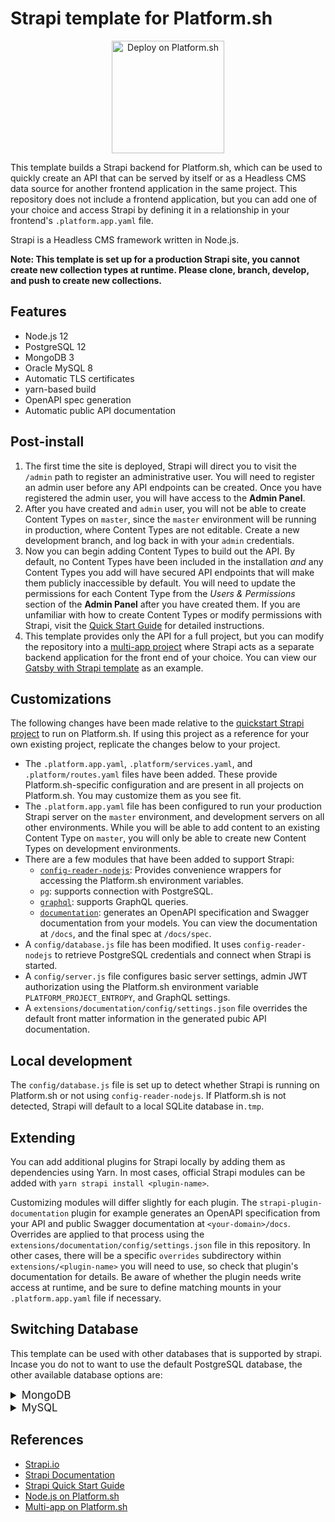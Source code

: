 # Strapi template for Platform.sh

<p align="center">
<a href="https://console.platform.sh/projects/create-project?template=https://raw.githubusercontent.com/platformsh/template-builder/master/templates/strapi/.platform.template.yaml&utm_content=strapi&utm_source=github&utm_medium=button&utm_campaign=deploy_on_platform">
    <img src="https://platform.sh/images/deploy/lg-blue.svg" alt="Deploy on Platform.sh" width="180px" />
</a>
</p>

This template builds a Strapi backend for Platform.sh, which can be used to quickly create an API that can be served by itself or as a Headless CMS data source for another frontend application in the same project. This repository does not include a frontend application, but you can add one of your choice and access Strapi by defining it in a relationship in your frontend's `.platform.app.yaml` file.

Strapi is a Headless CMS framework written in Node.js.

**Note: This template is set up for a production Strapi site, you cannot create new collection types at runtime. Please clone, branch, develop, and push to create new collections.**

## Features

-   Node.js 12
-   PostgreSQL 12
-   MongoDB 3
-   Oracle MySQL 8
-   Automatic TLS certificates
-   yarn-based build
-   OpenAPI spec generation
-   Automatic public API documentation

## Post-install

1. The first time the site is deployed, Strapi will direct you to visit the `/admin` path to register an administrative user. You will need to register an admin user before any API endpoints can be created. Once you have registered the admin user, you will have access to the **Admin Panel**.
2. After you have created and `admin` user, you will not be able to create Content Types on `master`, since the `master` environment will be running in production, where Content Types are not editable. Create a new development branch, and log back in with your `admin` credentials.
3. Now you can begin adding Content Types to build out the API. By default, no Content Types have been included in the installation _and_ any Content Types you add will have secured API endpoints that will make them publicly inaccessible by default. You will need to update the permissions for each Content Type from the _Users & Permissions_ section of the **Admin Panel** after you have created them. If you are unfamiliar with how to create Content Types or modify permissions with Strapi, visit the [Quick Start Guide](https://strapi.io/documentation/v3.x/getting-started/quick-start.html) for detailed instructions.
4. This template provides only the API for a full project, but you can modify the repository into a [multi-app project](https://docs.platform.sh/configuration/app/multi-app.html#multiple-applications) where Strapi acts as a separate backend application for the front end of your choice. You can view our [Gatsby with Strapi template](https://github.com/platformsh-templates/gatsby-strapi) as an example.

## Customizations

The following changes have been made relative to the [quickstart Strapi project](https://strapi.io/documentation/v3.x/getting-started/quick-start.html) to run on Platform.sh. If using this project as a reference for your own existing project, replicate the changes below to your project.

-   The `.platform.app.yaml`, `.platform/services.yaml`, and `.platform/routes.yaml` files have been added. These provide Platform.sh-specific configuration and are present in all projects on Platform.sh. You may customize them as you see fit.
-   The `.platform.app.yaml` file has been configured to run your production Strapi server on the `master` environment, and development servers on all other environments. While you will be able to add content to an existing Content Type on `master`, you will only be able to create new Content Types on development environments.
-   There are a few modules that have been added to support Strapi:
    -   [`config-reader-nodejs`](https://github.com/platformsh/config-reader-nodejs): Provides convenience wrappers for accessing the Platform.sh environment variables.
    -   `pg`: supports connection with PostgreSQL.
    -   [`graphql`](https://strapi.io/documentation/v3.x/plugins/graphql.html): supports GraphQL queries.
    -   [`documentation`](https://github.com/strapi/strapi/tree/master/packages/strapi-plugin-documentation): generates an OpenAPI specification and Swagger documentation from your models. You can view the documentation at `/docs`, and the final spec at `/docs/spec`.
-   A `config/database.js` file has been modified. It uses `config-reader-nodejs` to retrieve PostgreSQL credentials and connect when Strapi is started.
-   A `config/server.js` file configures basic server settings, admin JWT authorization using the Platform.sh environment variable `PLATFORM_PROJECT_ENTROPY`, and GraphQL settings.
-   A `extensions/documentation/config/settings.json` file overrides the default front matter information in the generated pubic API documentation.

## Local development

The `config/database.js` file is set up to detect whether Strapi is running on Platform.sh or not using `config-reader-nodejs`. If Platform.sh is not detected, Strapi will default to a local SQLite database in`.tmp`.

## Extending

You can add additional plugins for Strapi locally by adding them as dependencies using Yarn. In most cases, official Strapi modules can be added with `yarn strapi install <plugin-name>`.

Customizing modules will differ slightly for each plugin. The `strapi-plugin-documentation` plugin for example generates an OpenAPI specification from your API and public Swagger documentation at `<your-domain>/docs`. Overrides are applied to that process using the `extensions/documentation/config/settings.json` file in this repository. In other cases, there will be a specific `overrides` subdirectory within `extensions/<plugin-name>` you will need to use, so check that plugin's documentation for details. Be aware of whether the plugin needs write access at runtime, and be sure to define matching mounts in your `.platform.app.yaml` file if necessary.

## Switching Database

This template can be used with other databases that is supported by strapi. Incase you do not to want to use the default PostgreSQL database, the other available database options are:

<details>
<br>
<summary style="font-size: 1.2em; weight:bold;">MongoDB</summary>
If you decide to use MongoDB as your preferred database, you can use it by following these steps.

-   Install the [strapi mongoose connector](https://yarnpkg.com/package/strapi-connector-mongoose)

    ```bash
    yarn add strapi-connector-mongoose
    ```

-   Replace the `dbposgres` in the services.yaml file with the following:

    ```yaml
    dbmongo:
        type: mongodb:3.6
        disk: 512
    ```

    Note that the minimum disk size for MongoDB is 512MB.
    <br>

-   Locate your `.platform.app.yaml` file and replace the relationship name to match the mysql database you have added

    ```yaml
    relationships:
        mongodatabase: "dbmongo:mongodb"
    ```

-   Go to the config folder, locate the `database.js` file in the `config` folder and replace the content with the following

    ```js
    const config = require("platformsh-config").config();

    let dbRelationshipMongo = "mongodatabase";

    // Strapi default sqlite settings.
    let settings = {
      client: "sqlite",
      filename: process.env.DATABASE_FILENAME || ".tmp/data.db",
    };

    let options = {
      useNullAsDefault: true,
    };

    if (config.isValidPlatform() && !config.inBuild()) {
    // Platform.sh database configuration.
    const credentials = config.credentials(dbRelationshipMongo);

    console.log(
      `Using Platform.sh configuration with relationship ${dbRelationshipMongo}.`
    );

    settings = {
      client: "mongo",
      host: credentials.host,
      port: credentials.port,
      database: credentials.path,
      username: credentials.username,
      password: credentials.password,
    };

    options = {
      ssl: false,
      authenticationDatabase: "main",
    };
    } else {
    if (config.isValidPlatform()) {
      // Build hook configuration message.
      console.log(
        "Using default configuration during Platform.sh build hook until relationships are available."
      );
    } else {
      // Strapi default local configuration.
      console.log(
        "Not in a Platform.sh Environment. Using default local sqlite configuration."
      );
    }
    }

    module.exports = {
     defaultConnection: "default",
     connections: {
      default: {
        connector: "mongoose",
        settings: settings,
        options: options,
      },
     },
    };
    ```
</details>

<details>

<summary style="font-size: 1.2em; weight:bold;">MySQL</summary>
<br>
If you decide to use MySQL as your preferred database, you can use it by following these steps.

-   Install the Node.js [mysql driver](https://yarnpkg.com/package/mysql)

    ```bash
    yarn add mysql
    ```

-   Replace the `dbposgres` in the services.yaml file with the following:

    ```yaml
    dbmysql:
        type: oracle-mysql:8.0
        disk: 256
    ```

    Note that the minimum disk size for **mysql/oracle-mysql** is **256MB**.
    <br>

-   Locate your `.platform.app.yaml` file and replace the relationship name to match the mysql database service you added in the `services.yaml` file

    ```yaml
    relationships:
        mysqldatabase: "dbmysql:mysql"
    ```

-   Go to the config folder, locate the `database.js` file in the `config` folder and replace the contents with the following

    ```js
    const config = require("platformsh-config").config();

    let dbRelationshipMySql = "dbmysql";

    // Strapi default sqlite settings.
    let settings = {
        client: "sqlite",
        filename: process.env.DATABASE_FILENAME || ".tmp/data.db",
    };

    let options = {
        useNullAsDefault: true,
    };

    if (config.isValidPlatform() && !config.inBuild()) {
        // Platform.sh database configuration.
        const credentials = config.credentials(dbRelationshipMySql);

        console.log(
            `Using Platform.sh configuration with relationship ${dbRelationshipMySql}.`
        );

        settings = {
            client: "mysql",
            host: credentials.host,
            port: credentials.port,
            database: credentials.path,
            username: credentials.username,
            password: credentials.password,
        };

        options = {
            ssl: false,
            debug: false,
            acquireConnectionTimeout: 100000,
            pool: {
                min: 0,
                max: 10,
                createTimeoutMillis: 30000,
                acquireTimeoutMillis: 600000,
                idleTimeoutMillis: 20000,
                reapIntervalMillis: 20000,
                createRetryIntervalMillis: 200,
            },
        };
    } else {
        if (config.isValidPlatform()) {
            // Build hook configuration message.
            console.log(
                "Using default configuration during Platform.sh build hook until relationships are available."
            );
        } else {
            // Strapi default local configuration.
            console.log(
                "Not in a Platform.sh Environment. Using default local sqlite configuration."
            );
        }
    }

    module.exports = {
        defaultConnection: "default",
        connections: {
            default: {
                connector: "bookshelf",
                settings: settings,
                options: options,
            },
        },
    };
    ```

    </details>

## References

-   [Strapi.io](https://strapi.io/)
-   [Strapi Documentation](https://strapi.io/documentation/developer-docs/latest/getting-started/introduction.html)
-   [Strapi Quick Start Guide](https://strapi.io/documentation/developer-docs/latest/getting-started/quick-start.html)
-   [Node.js on Platform.sh](https://docs.platform.sh/languages/nodejs.html)
-   [Multi-app on Platform.sh](https://docs.platform.sh/configuration/app/multi-app.html#multiple-applications)
